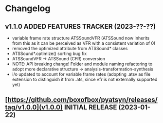 Changelog
=========

v1.1.0 ADDED FEATURES TRACKER (2023-??-??)
------------------------------------------
* variable frame rate structure ATSSoundVFR (ATSSound now inherits from this as it can be perceived as VFR with a consistent variation of 0)
* removed the optimized attribute from ATSSound* classes
* ATSSound*.optimize() sorting bug fix
* ATSSoundVFR -> ATSSound (CFR) conversion
* NOTE: API breaking change! Folder and module naming refactoring to adopt more declarative structure -> analysis-transformation-synthesis
* i/o updated to account for variable frame rates (adopting .atsv as file extension to distinguish it from .ats, since vfr is not externally supported yet)


[https://github.com/boxofbox/pyatsyn/releases/tag/v1.0.0](v1.0.0) INITIAL RELEASE (2023-01-22)
-----------------------------------